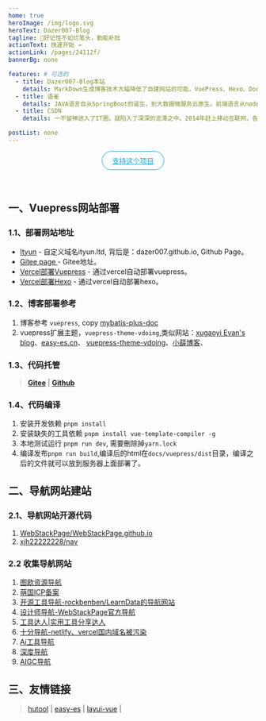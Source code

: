 ```yaml
---
home: true
heroImage: /img/logo.svg
heroText: Dazer007-Blog
tagline: 🚀好记性不如烂笔头，勤能补拙
actionText: 快速开始 →
actionLink: /pages/24112f/
bannerBg: none

features: # 可选的
  - title: Dazer007-Blog本站
    details: MarkDown生成博客技术大幅降低了自建网站的可能，VuePress、Hexo、Docsify.js都是快速高效的博客框架，本站使用VuePress
  - title: 语雀
    details: JAVA语言自从SpringBoot的诞生，到大数据微服务云原生。前端语言从nodejs的诞生，前端职位都成了大前端工程师，开发Server、桌面端、传统网页都成为可能。飞速的技术发展，不进行笔记梳理，不常用的技术很快遗忘。(相关笔记查看语雀)
  - title: CSDN
    details: 一不留神进入了IT圈，就陷入了深深的泥潭之中。2014年赶上移动互联网，各种移动APP满天飞，Android、IOS开发技术成了香饽饽；后ReactNative、Flutter跨平台框架企图代替原生手机端开发；小程序平台的诞生促使uni-app、taro的跨小程序、跨桌面端框架的诞生，让前端框架有了新的可能。（相关博客查看CSDN）

postList: none
---
```


<p align="center">
  <a class="become-sponsor" href="/pages/4fedc2">支持这个项目</a>
</p>

<style>
  .become-sponsor{
    padding: 8px 20px;
    display: inline-block;
    color: #11a8cd;
    border-radius: 30px;
    box-sizing: border-box;
    border: 1px solid #11a8cd;
  }
</style>

<br/>

## 一、Vuepress网站部署

### 1.1、部署网站地址
- [Ityun](http://ityun.ltd/) - 自定义域名ityun.ltd, 背后是：dazer007.github.io, Github Page。
- [Gitee page ](dazer007.gitee.io) - Gitee地址。
- [Vercel部署Vuepress](https://vuepress.ityun.ltd/) - 通过vercel自动部署vuepress。
- [Vercel部署Hexo](https://vercel.ityun.ltd/) - 通过vercel自动部署hexo。

### 1.2、博客部署参考

1. 博客参考 `vuepress`, copy [mybatis-plus-doc](https://github.com/dazer007/dazer007.github.io-doc)
2. vuepress扩展主题，`vuepress-theme-vdoing`,类似网站：[xugaoyi Evan's blog](https://xugaoyi.com/)、[easy-es.cn](https://www.easy-es.cn/)、
   [vuepress-theme-vdoing](https://doc.xugaoyi.com/)、[小薛博客](https://blog.xueqimiao.com/)、


### 1.3、代码托管

> **[Gitee](https://gitee.com/dazer007/dazer007)** | **[Github](https://github.com/dazer007/dazer007.github.io)**

### 1.4、代码编译

1. 安装开发依赖 `pnpm install`
2. 安装缺失的工具依赖 `pnpm install vue-template-compiler -g`
3. 本地测试运行 `pnpm run dev`, 需要刪除掉`yarn.lock`
4. 编译发布`pnpm run build`,编译后的html在`docs/vuepress/dist`目录，编译之后的文件就可以放到服务器上面部署了。

## 二、导航网站建站

### 2.1、导航网站开源代码

1. [WebStackPage/WebStackPage.github.io](https://github.com/WebStackPage/WebStackPage.github.io)
2. [xjh22222228/nav](https://github.com/xjh22222228/nav)

### 2.2 收集导航网站

1. [图欧资源导航](https://tuostudy.com/)
2. [萌国ICP备案](https://icp.gov.moe/aboutus.php)
3. [开源工具导航-rockbenben/LearnData的导航网站](https://nav.newzone.top/)
4. [设计师导航-WebStackPage官方导航](http://webstack.cc/) 
5. [工具达人|实用工具分享达人](https://toolsdar.com/) 
6. [十分导航-netlify、vercel国内域名被污染](https://10fen.netlify.app/)
7. [Ai工具导航](https://ai-bot.cn/)
7. [深度导航](https://www.deepdh.com/)
7. [AIGC导航](https://www.aigc.cn/)

## 三、友情链接
>  [hutool](https://gitee.com/dromara/hutool) | [easy-es](https://easy-es.cn/) | 
>  [layui-vue](http://www.layui-vue.com/) |

